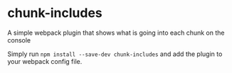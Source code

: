 # chunk-includes

A simple webpack plugin that shows what is going into each chunk on the console

Simply run `npm install --save-dev chunk-includes` and add the plugin to your
webpack config file.

